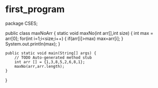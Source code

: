 # first_program
package CSES;

public class maxNoArr {
	static void maxNo(int arr[],int size) {
		int max = arr[0];
		for(int i=1;i<size;i++) {
			if(arr[i]>max)
				max=arr[i];
		}	
		System.out.println(max);
	}

	public static void main(String[] args) {
		// TODO Auto-generated method stub
		int arr [] = {1,3,8,5,2,6,8,1};
		maxNo(arr,arr.length);
	}

}

